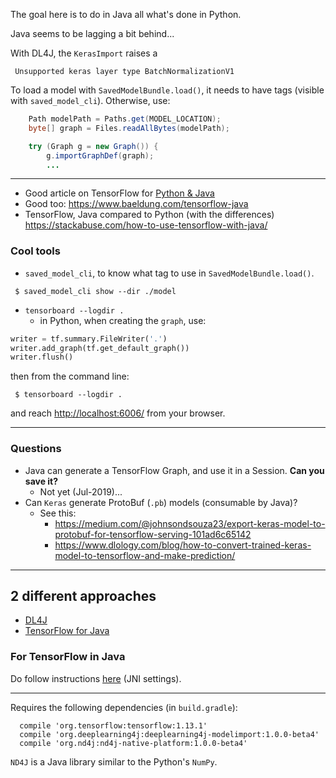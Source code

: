 The goal here is to do in Java all what's done in Python.

Java seems to be lagging a bit behind...

With DL4J, the `KerasImport` raises a 
```
 Unsupported keras layer type BatchNormalizationV1
```

To load a model with `SavedModelBundle.load()`, it needs to have tags (visible with `saved_model_cli`).
Otherwise, use:
```java
    Path modelPath = Paths.get(MODEL_LOCATION);
    byte[] graph = Files.readAllBytes(modelPath);

    try (Graph g = new Graph()) {
        g.importGraphDef(graph);
        ...
``` 

---

- Good article on TensorFlow for [Python & Java](https://medium.com/@alexkn15/tensorflow-save-model-for-use-in-java-or-c-ab351a708ee4)
- Good too: <https://www.baeldung.com/tensorflow-java>
- TensorFlow, Java compared to Python (with the differences) <https://stackabuse.com/how-to-use-tensorflow-with-java/>

### Cool tools
- `saved_model_cli`, to know what tag to use in `SavedModelBundle.load()`.
```
 $ saved_model_cli show --dir ./model
```
- `tensorboard --logdir .`
    - in Python, when creating the `graph`, use:
```python
writer = tf.summary.FileWriter('.')
writer.add_graph(tf.get_default_graph())
writer.flush()
```
then from the command line:
```
 $ tensorboard --logdir .
```
and reach <http://localhost:6006/> from your browser.

---

### Questions

- Java can generate a TensorFlow Graph, and use it in a Session. **Can you save it?**
    - Not yet (Jul-2019)...
- Can `Keras` generate ProtoBuf (`.pb`) models (consumable by Java)?
    - See this: 
        - <https://medium.com/@johnsondsouza23/export-keras-model-to-protobuf-for-tensorflow-serving-101ad6c65142>
        - <https://www.dlology.com/blog/how-to-convert-trained-keras-model-to-tensorflow-and-make-prediction/>

---

## 2 different approaches
- [DL4J](https://deeplearning4j.org/)
- [TensorFlow for Java](https://www.tensorflow.org/install/lang_java)

### For TensorFlow in Java
Do follow instructions [here](https://www.tensorflow.org/install/lang_java#download) (JNI settings).

---

Requires the following dependencies (in `build.gradle`):
```
  compile 'org.tensorflow:tensorflow:1.13.1'
  compile 'org.deeplearning4j:deeplearning4j-modelimport:1.0.0-beta4'
  compile 'org.nd4j:nd4j-native-platform:1.0.0-beta4'
```

`ND4J` is a Java library similar to the Python's `NumPy`.

